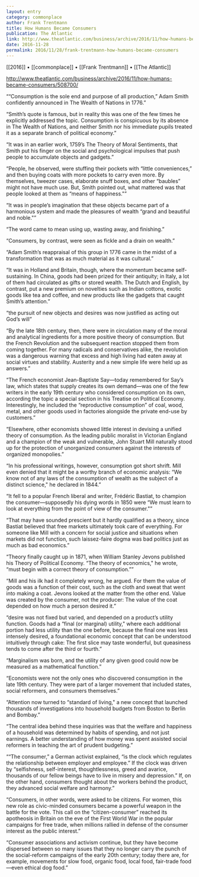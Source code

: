 ```yaml
---
layout: entry
category: commonplace
author: Frank Trentmann
title: How Humans Became Consumers
publication: The Atlantic
link: http://www.theatlantic.com/business/archive/2016/11/how-humans-became-consumers/508700/
date: 2016-11-28
permalink: 2016/11/28/frank-trentmann-how-humans-became-consumers
---
```


[[2016]] • [[commonplace]] • [[Frank Trentmann]] • [[The Atlantic]]

http://www.theatlantic.com/business/archive/2016/11/how-humans-became-consumers/508700/

““Consumption is the sole end and purpose of all production,” Adam Smith confidently announced in The Wealth of Nations in 1776.”

“Smith’s quote is famous, but in reality this was one of the few times he explicitly addressed the topic. Consumption is conspicuous by its absence in The Wealth of Nations, and neither Smith nor his immediate pupils treated it as a separate branch of political economy.”

“It was in an earlier work, 1759’s The Theory of Moral Sentiments, that Smith put his finger on the social and psychological impulses that push people to accumulate objects and gadgets.”

“People, he observed, were stuffing their pockets with “little conveniences,” and then buying coats with more pockets to carry even more. By themselves, tweezer cases, elaborate snuff boxes, and other “baubles” might not have much use. But, Smith pointed out, what mattered was that people looked at them as “means of happiness."”

“It was in people’s imagination that these objects became part of a harmonious system and made the pleasures of wealth “grand and beautiful and noble."”

“The word came to mean using up, wasting away, and finishing.”

“Consumers, by contrast, were seen as fickle and a drain on wealth.”

“Adam Smith’s reappraisal of this group in 1776 came in the midst of a transformation that was as much material as it was cultural.”

“It was in Holland and Britain, though, where the momentum became self-sustaining. In China, goods had been prized for their antiquity; in Italy, a lot of them had circulated as gifts or stored wealth. The Dutch and English, by contrast, put a new premium on novelties such as Indian cottons, exotic goods like tea and coffee, and new products like the gadgets that caught Smith’s attention.”

“the pursuit of new objects and desires was now justified as acting out God’s will”

“By the late 18th century, then, there were in circulation many of the moral and analytical ingredients for a more positive theory of consumption. But the French Revolution and the subsequent reaction stopped them from coming together. For many radicals and conservatives alike, the revolution was a dangerous warning that excess and high living had eaten away at social virtues and stability. Austerity and a new simple life were held up as answers.”

“The French economist Jean-Baptiste Say—today remembered for Say’s law, which states that supply creates its own demand—was one of the few writers in the early 19th century who considered consumption on its own, according the topic a special section in his Treatise on Political Economy. Interestingly, he included the “reproductive consumption” of coal, wood, metal, and other goods used in factories alongside the private end-use by customers.”

“Elsewhere, other economists showed little interest in devising a unified theory of consumption. As the leading public moralist in Victorian England and a champion of the weak and vulnerable, John Stuart Mill naturally stood up for the protection of unorganized consumers against the interests of organized monopolies.”

“In his professional writings, however, consumption got short shrift. Mill even denied that it might be a worthy branch of economic analysis: “We know not of any laws of the consumption of wealth as the subject of a distinct science," he declared in 1844.”

“It fell to a popular French liberal and writer, Frédéric Bastiat, to champion the consumer—supposedly his dying words in 1850 were “We must learn to look at everything from the point of view of the consumer."”

“That may have sounded prescient but it hardly qualified as a theory, since Bastiat believed that free markets ultimately took care of everything. For someone like Mill with a concern for social justice and situations when markets did not function, such laissez-faire dogma was bad politics just as much as bad economics.”

“Theory finally caught up in 1871, when William Stanley Jevons published his Theory of Political Economy. “The theory of economics," he wrote, “must begin with a correct theory of consumption.””

“Mill and his ilk had it completely wrong, he argued. For them the value of goods was a function of their cost, such as the cloth and sweat that went into making a coat. Jevons looked at the matter from the other end. Value was created by the consumer, not the producer: The value of the coat depended on how much a person desired it.”

“desire was not fixed but varied, and depended on a product’s utility function. Goods had a “final (or marginal) utility," where each additional portion had less utility than the one before, because the final one was less intensely desired, a foundational economic concept that can be understood intuitively through cake: The first slice may taste wonderful, but queasiness tends to come after the third or fourth.”

“Marginalism was born, and the utility of any given good could now be measured as a mathematical function.”

“Economists were not the only ones who discovered consumption in the late 19th century. They were part of a larger movement that included states, social reformers, and consumers themselves.”

“Attention now turned to “standard of living," a new concept that launched thousands of investigations into household budgets from Boston to Berlin and Bombay.”

“The central idea behind these inquiries was that the welfare and happiness of a household was determined by habits of spending, and not just earnings. A better understanding of how money was spent assisted social reformers in teaching the art of prudent budgeting.”

““The consumer,” a German activist explained, “is the clock which regulates the relationship between employer and employee.” If the clock was driven by “selfishness, self-interest, thoughtlessness, greed and avarice, thousands of our fellow beings have to live in misery and depression.” If, on the other hand, consumers thought about the workers behind the product, they advanced social welfare and harmony.”

“Consumers, in other words, were asked to be citizens. For women, this new role as civic-minded consumers became a powerful weapon in the battle for the vote. This call on the “citizen-consumer” reached its apotheosis in Britain on the eve of the First World War in the popular campaigns for free trade, when millions rallied in defense of the consumer interest as the public interest.”

“Consumer associations and activism continue, but they have become dispersed between so many issues that they no longer carry the punch of the social-reform campaigns of the early 20th century; today there are, for example, movements for slow food, organic food, local food, fair-trade food—even ethical dog food.”

